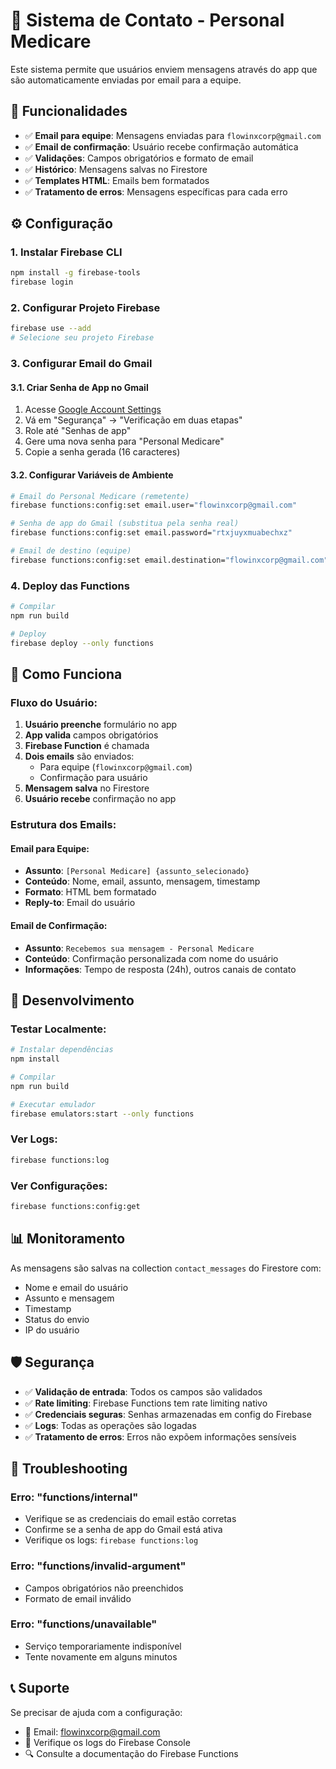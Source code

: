 # 📧 Sistema de Contato - Personal Medicare

Este sistema permite que usuários enviem mensagens através do app que são automaticamente enviadas por email para a equipe.

## 🚀 Funcionalidades

- ✅ **Email para equipe**: Mensagens enviadas para `flowinxcorp@gmail.com`
- ✅ **Email de confirmação**: Usuário recebe confirmação automática
- ✅ **Validações**: Campos obrigatórios e formato de email
- ✅ **Histórico**: Mensagens salvas no Firestore
- ✅ **Templates HTML**: Emails bem formatados
- ✅ **Tratamento de erros**: Mensagens específicas para cada erro

## ⚙️ Configuração

### 1. Instalar Firebase CLI
```bash
npm install -g firebase-tools
firebase login
```

### 2. Configurar Projeto Firebase
```bash
firebase use --add
# Selecione seu projeto Firebase
```

### 3. Configurar Email do Gmail

#### 3.1. Criar Senha de App no Gmail
1. Acesse [Google Account Settings](https://myaccount.google.com/)
2. Vá em "Segurança" → "Verificação em duas etapas"
3. Role até "Senhas de app"
4. Gere uma nova senha para "Personal Medicare"
5. Copie a senha gerada (16 caracteres)

#### 3.2. Configurar Variáveis de Ambiente
```bash
# Email do Personal Medicare (remetente)
firebase functions:config:set email.user="flowinxcorp@gmail.com"

# Senha de app do Gmail (substitua pela senha real)
firebase functions:config:set email.password="rtxjuyxmuabechxz"

# Email de destino (equipe)
firebase functions:config:set email.destination="flowinxcorp@gmail.com"
```

### 4. Deploy das Functions
```bash
# Compilar
npm run build

# Deploy
firebase deploy --only functions
```

## 📱 Como Funciona

### Fluxo do Usuário:
1. **Usuário preenche** formulário no app
2. **App valida** campos obrigatórios
3. **Firebase Function** é chamada
4. **Dois emails** são enviados:
   - Para equipe (`flowinxcorp@gmail.com`)
   - Confirmação para usuário
5. **Mensagem salva** no Firestore
6. **Usuário recebe** confirmação no app

### Estrutura dos Emails:

#### Email para Equipe:
- **Assunto**: `[Personal Medicare] {assunto_selecionado}`
- **Conteúdo**: Nome, email, assunto, mensagem, timestamp
- **Formato**: HTML bem formatado
- **Reply-to**: Email do usuário

#### Email de Confirmação:
- **Assunto**: `Recebemos sua mensagem - Personal Medicare`
- **Conteúdo**: Confirmação personalizada com nome do usuário
- **Informações**: Tempo de resposta (24h), outros canais de contato

## 🔧 Desenvolvimento

### Testar Localmente:
```bash
# Instalar dependências
npm install

# Compilar
npm run build

# Executar emulador
firebase emulators:start --only functions
```

### Ver Logs:
```bash
firebase functions:log
```

### Ver Configurações:
```bash
firebase functions:config:get
```

## 📊 Monitoramento

As mensagens são salvas na collection `contact_messages` do Firestore com:
- Nome e email do usuário
- Assunto e mensagem
- Timestamp
- Status do envio
- IP do usuário

## 🛡️ Segurança

- ✅ **Validação de entrada**: Todos os campos são validados
- ✅ **Rate limiting**: Firebase Functions tem rate limiting nativo
- ✅ **Credenciais seguras**: Senhas armazenadas em config do Firebase
- ✅ **Logs**: Todas as operações são logadas
- ✅ **Tratamento de erros**: Erros não expõem informações sensíveis

## 🚨 Troubleshooting

### Erro: "functions/internal"
- Verifique se as credenciais do email estão corretas
- Confirme se a senha de app do Gmail está ativa
- Verifique os logs: `firebase functions:log`

### Erro: "functions/invalid-argument"
- Campos obrigatórios não preenchidos
- Formato de email inválido

### Erro: "functions/unavailable"
- Serviço temporariamente indisponível
- Tente novamente em alguns minutos

## 📞 Suporte

Se precisar de ajuda com a configuração:
- 📧 Email: flowinxcorp@gmail.com
- 📱 Verifique os logs do Firebase Console
- 🔍 Consulte a documentação do Firebase Functions